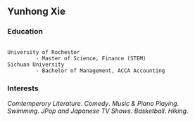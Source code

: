 ## Yunhong Xie


### Education
```

University of Rochester 
         - Master of Science, Finance (STEM)
Sichuan University      
         - Bachelor of Management, ACCA Accounting 

```


### Interests

_Comtemperory Literature_. _Comedy_. _Music & Piano Playing_.   
_Swimming_. _JPop and Japanese TV Shows_. _Basketball_. _Hiking_. 


